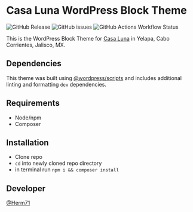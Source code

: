 # Casa Luna WordPress Block Theme

![GitHub Release](https://img.shields.io/github/v/release/Herm71/casaluna-block-theme?logo=github) ![GitHub issues](https://img.shields.io/github/issues-raw/Herm71/casaluna-block-theme) ![GitHub Actions Workflow Status](https://img.shields.io/github/actions/workflow/status/Herm71/casaluna-block-theme/release.yml)

This is the WordPress Block Theme for [Casa Luna](https://casalunayelapa.com) in Yelapa, Cabo Corrientes, Jalisco, MX.

## Dependencies

This theme was built using [@wordpress/scripts](https://developer.wordpress.org/block-editor/reference-guides/packages/packages-scripts/) and includes additional linting and formatting `dev` dependencies.

## Requirements

* Node/npm
* Composer

## Installation

* Clone repo
* `cd` into newly cloned repo directory
* in terminal run `npm i && composer install`

## Developer

[@Herm71](https://github.com/Herm71)
